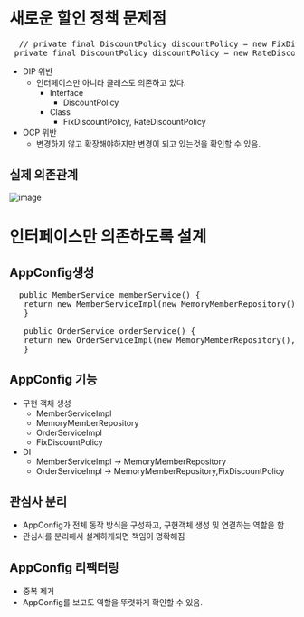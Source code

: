# 새로운 할인 정책 문제점
<pre>
  // private final DiscountPolicy discountPolicy = new FixDiscountPolicy();
 private final DiscountPolicy discountPolicy = new RateDiscountPolicy();
</pre>

- DIP 위반
  - 인터페이스만 아니라 클래스도 의존하고 있다.
    - Interface
      - DiscountPolicy
    - Class
      - FixDiscountPolicy, RateDiscountPolicy
- OCP 위반 
  -  변경하지 않고 확장해야하지만 변경이 되고 있는것을 확인할 수 있음.

## 실제 의존관계
![image](https://user-images.githubusercontent.com/59104703/163922675-3c651be1-3e5e-465b-95dc-7cdf3d9d15e4.png)


# 인터페이스만 의존하도록 설계
## AppConfig생성
<pre>
  public MemberService memberService() {
   return new MemberServiceImpl(new MemoryMemberRepository());
   }
   
   public OrderService orderService() {
   return new OrderServiceImpl(new MemoryMemberRepository(),new FixDiscountPolicy());
   }
</pre>

## AppConfig 기능
- 구현 객체 생성
  -  MemberServiceImpl
  -  MemoryMemberRepository
  -  OrderServiceImpl
  -  FixDiscountPolicy
- DI
  - MemberServiceImpl -> MemoryMemberRepository
  - OrderServiceImpl -> MemoryMemberRepository,FixDiscountPolicy

## 관심사 분리
- AppConfig가 전체 동작 방식을 구성하고, 구현객체 생성 및 연결하는 역할을 함
- 관심사를 분리해서 설계하게되면 책임이 명확해짐

## AppConfig 리팩터링
- 중복 제거
- AppConfig를 보고도 역할을 뚜렷하게 확인할 수 있음.
